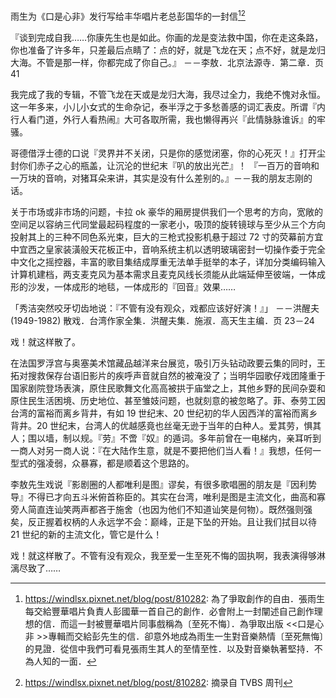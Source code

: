雨生为《口是心非》发行写给丰华唱片老总彭国华的一封信[^1][^2]

『谈到完成自我……你康先生也是如此。你画的龙是变法救中国，你在走这条路，你也准备了许多年，只差最后点睛了：点的好，就是飞龙在天；点不好，就是龙归大海。不管是那一样，你都完成了你自己。』 －－李敖．北京法源寺．第二章．页 41

我完成了我的专辑，不管飞龙在天或是龙归大海，我尽过全力，我绝不愧对永恒。这一年多来，小儿小女式的生命杂记，泰半浮之于多愁善感的词汇表皮。所谓『内行人看门道，外行人看热闹』大可各取所需，我也懒得再兴『此情脉脉谁诉』的牢骚。

哥德借浮士德的口说『灵界并不关闭，只是你的感觉闭塞，你的心死灭！』打开尘封你们赤子之心的瓶盖，让沉沦的世纪末『叭的放出光芒』！ 『一百万的音响和一万块的音响，对猪耳朵来讲，其实是没有什么差别的。』－－我的朋友志刚的话。

关于市场或非市场的问题，卡拉 ok 豪华的厢房提供我们一个思考的方向，宽敞的空间足以容纳三代同堂最起码程度的一家老小，吸顶的旋转镜球与至少从三个方向投射其上的三种不同色系光束，巨大的三枪式投影机悬于超过 72 寸的荧幕前方宜中宜西之皇家装潢般天花板正中，音响系统主机以透明玻璃密封一切操作委于完全中文化之摇控器，丰富的歌目集结成厚重无法单手挺举的本子，详加分类编码输入计算机建档，两支麦克风为基本需求且麦克风线长须能从此端延伸至彼端，一体成形的沙发，一体成形的地毯，一体成形的『回音』效果……

「秀洁突然咬牙切齿地说：『不管有没有观众，戏都应该好好演！』」 －－洪醒夫 (1949-1982) 散戏．台湾作家全集．洪醒夫集．施淑．高天生主编．页 23－24

戏！就这样散了。

在法国罗浮宫与奥塞美术馆藏品越洋来台展览，吸引万头钻动政要云集的同时，王拓对搜救保存台语旧影片的疾呼声音就自然的被淹没了；当明华园歌仔戏团隆重于国家剧院登场表演，原住民歌舞文化高高被拱于庙堂之上，其他乡野的民间杂耍和原住民生活困境、历史地位、甚至雏妓问题，也就刻意的被忽略了。菲、泰劳工因台湾的富裕而离乡背井，有如 19 世纪末、20 世纪初的华人因西洋的富裕而离乡背井。20 世纪末，台湾人的优越感竟也丝毫无逊于当年的白种人。爱其劳，惧其人；围以墙，制以规。『劳』不啻『奴』的遁词。多年前曾在一电梯内，亲耳听到一商人对另一商人说：『在大陆作生意，就是不要把他们当人看！』我想，任何一型式的强凌弱，众暴寡，都是顺着这个思路的。

李敖先生戏说『影剧圈的人都唯利是图』谬矣，有很多歌唱圈的朋友是『因利势导』不得已才向五斗米俯首称臣的。其实在台湾，唯利是图是主流文化，曲高和寡旁人简直连讪笑两声都吝于施舍（也因为他们不知道讪笑是何物）。既然强则强矣，反正握着权柄的人永远学不会：巅峰，正是下坠的开始。且让我们拭目以待 21 世纪的新的主流文化，管它是什么！

戏！就这样散了。不管有没有观众，我至爱一生至死不悔的固执啊，我表演得够淋漓尽致了……

[^1]: https://windlsx.pixnet.net/blog/post/810282: 為了爭取創作的自由．張雨生每交給豐華唱片負責人彭國華一首自己的創作．必會附上一封闡述自己創作理想的信．而這一封被豐華唱片同事戲稱為〔至死不悔〕．為爭取出版 <<口是心非 >>專輯而交給彭先生的信．卻意外地成為雨生一生對音樂熱情〔至死無悔〕的見證．從信中我們可看見張雨生其人的至情至性．以及對音樂執著堅持．不為人知的一面．
[^2]: https://windlsx.pixnet.net/blog/post/810282: 摘录自 TVBS 周刊
